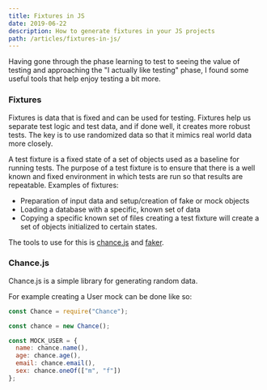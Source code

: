 ```yaml
---
title: Fixtures in JS
date: 2019-06-22
description: How to generate fixtures in your JS projects
path: /articles/fixtures-in-js/
---
```


Having gone through the phase learning to test to seeing the value of testing and approaching the "I actually like testing" phase, I found some useful tools that help enjoy testing a bit more.

### Fixtures

Fixtures is data that is fixed and can be used for testing. Fixtures help us separate test logic and test data, and if done well, it creates more robust tests. The key is to use randomized data so that it mimics real world data more closely.

A test fixture is a fixed state of a set of objects used as a baseline for running tests. The purpose of a test fixture is to ensure that there is a well known and fixed environment in which tests are run so that results are repeatable. Examples of fixtures:

- Preparation of input data and setup/creation of fake or mock objects
- Loading a database with a specific, known set of data
- Copying a specific known set of files creating a test fixture will create a set of objects initialized to certain states.

The tools to use for this is [chance.js](https://www.chance.com) and [faker](https://www.faker.com/).

### Chance.js

Chance.js is a simple library for generating random data.

For example creating a User mock can be done like so:

```js
const Chance = require("Chance");

const chance = new Chance();

const MOCK_USER = {
  name: chance.name(),
  age: chance.age(),
  email: chance.email(),
  sex: chance.oneOf(["m", "f"])
};
```
